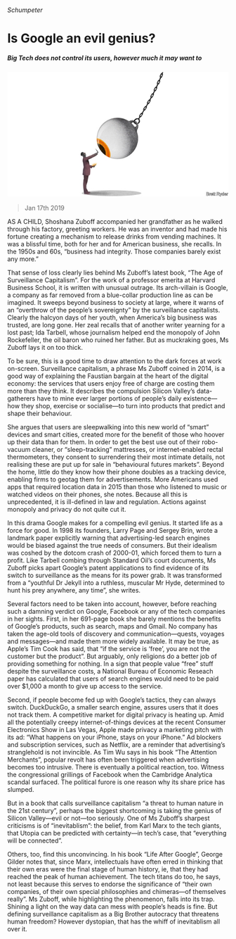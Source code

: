 ###### Schumpeter

# Is Google an evil genius? 

##### Big Tech does not control its users, however much it may want to 

![image](images/20190119_WBD000_1.jpg) 

> Jan 17th 2019 

 

AS A CHILD, Shoshana Zuboff accompanied her grandfather as he walked through his factory, greeting workers. He was an inventor and had made his fortune creating a mechanism to release drinks from vending machines. It was a blissful time, both for her and for American business, she recalls. In the 1950s and 60s, “business had integrity. Those companies barely exist any more.” 

That sense of loss clearly lies behind Ms Zuboff’s latest book, “The Age of Surveillance Capitalism”. For the work of a professor emerita at Harvard Business School, it is written with unusual outrage. Its arch-villain is Google, a company as far removed from a blue-collar production line as can be imagined. It sweeps beyond business to society at large, where it warns of an “overthrow of the people’s sovereignty” by the surveillance capitalists. Clearly the halcyon days of her youth, when America’s big business was trusted, are long gone. Her zeal recalls that of another writer yearning for a lost past; Ida Tarbell, whose journalism helped end the monopoly of John Rockefeller, the oil baron who ruined her father. But as muckraking goes, Ms Zuboff lays it on too thick. 

To be sure, this is a good time to draw attention to the dark forces at work on-screen. Surveillance capitalism, a phrase Ms Zuboff coined in 2014, is a good way of explaining the Faustian bargain at the heart of the digital economy: the services that users enjoy free of charge are costing them more than they think. It describes the compulsion Silicon Valley’s data-gatherers have to mine ever larger portions of people’s daily existence—how they shop, exercise or socialise—to turn into products that predict and shape their behaviour. 

She argues that users are sleepwalking into this new world of “smart” devices and smart cities, created more for the benefit of those who hoover up their data than for them. In order to get the best use out of their robo-vacuum cleaner, or “sleep-tracking” mattresses, or internet-enabled rectal thermometers, they consent to surrendering their most intimate details, not realising these are put up for sale in “behavioural futures markets”. Beyond the home, little do they know how their phone doubles as a tracking device, enabling firms to geotag them for advertisements. More Americans used apps that required location data in 2015 than those who listened to music or watched videos on their phones, she notes. Because all this is unprecedented, it is ill-defined in law and regulation. Actions against monopoly and privacy do not quite cut it. 

In this drama Google makes for a compelling evil genius. It started life as a force for good. In 1998 its founders, Larry Page and Sergey Brin, wrote a landmark paper explicitly warning that advertising-led search engines would be biased against the true needs of consumers. But their idealism was coshed by the dotcom crash of 2000-01, which forced them to turn a profit. Like Tarbell combing through Standard Oil’s court documents, Ms Zuboff picks apart Google’s patent applications to find evidence of its switch to surveillance as the means for its power grab. It was transformed from a “youthful Dr Jekyll into a ruthless, muscular Mr Hyde, determined to hunt his prey anywhere, any time”, she writes. 

Several factors need to be taken into account, however, before reaching such a damning verdict on Google, Facebook or any of the tech companies in her sights. First, in her 691-page book she barely mentions the benefits of Google’s products, such as search, maps and Gmail. No company has taken the age-old tools of discovery and communication—quests, voyages and messages—and made them more widely available. It may be true, as Apple’s Tim Cook has said, that “if the service is ‘free’, you are not the customer but the product”. But arguably, only religions do a better job of providing something for nothing. In a sign that people value “free” stuff despite the surveillance costs, a National Bureau of Economic Reseach paper has calculated that users of search engines would need to be paid over $1,000 a month to give up access to the service. 

Second, if people become fed up with Google’s tactics, they can always switch. DuckDuckGo, a smaller search engine, assures users that it does not track them. A competitive market for digital privacy is heating up. Amid all the potentially creepy internet-of-things devices at the recent Consumer Electronics Show in Las Vegas, Apple made privacy a marketing pitch with its ad: “What happens on your iPhone, stays on your iPhone.” Ad blockers and subscription services, such as Netflix, are a reminder that advertising’s stranglehold is not invincible. As Tim Wu says in his book “The Attention Merchants”, popular revolt has often been triggered when advertising becomes too intrusive. There is eventually a political reaction, too. Witness the congressional grillings of Facebook when the Cambridge Analytica scandal surfaced. The political furore is one reason why its share price has slumped. 

But in a book that calls surveillance capitalism “a threat to human nature in the 21st century”, perhaps the biggest shortcoming is taking the genius of Silicon Valley—evil or not—too seriously. One of Ms Zuboff’s sharpest criticisms is of “inevitablism”: the belief, from Karl Marx to the tech giants, that Utopia can be predicted with certainty—in tech’s case, that “everything will be connected”. 

Others, too, find this unconvincing. In his book “Life After Google”, George Gilder notes that, since Marx, intellectuals have often erred in thinking that their own eras were the final stage of human history, ie, that they had reached the peak of human achievement. The tech titans do too, he says, not least because this serves to endorse the significance of “their own companies, of their own special philosophies and chimeras—of themselves really”. Ms Zuboff, while highlighting the phenomenon, falls into its trap. Shining a light on the way data can mess with people’s heads is fine. But defining surveillance capitalism as a Big Brother autocracy that threatens human freedom? However dystopian, that has the whiff of inevitablism all over it. 

